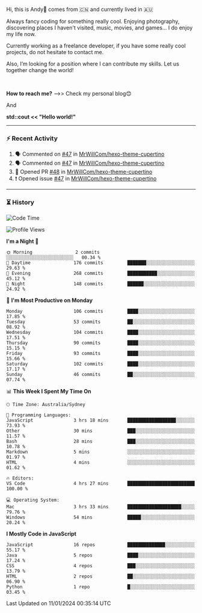 Hi, this is Andy👋 comes from :cn: and currently lived in 🇦🇺

Always fancy coding for something really cool. Enjoying photography, discovering places I haven't visited, music, movies, and games... I do enjoy my life now.

Currently working as a freelance developer, if you have some really cool projects, do not hesitate to contact me.

Also, I’m looking for a position where I can contribute my skills. Let us together change the world!

<br>

<b>How to reach me?</b> -->> Check my personal blog😊

And

**std::cout << "Hello world!"**

---

### ⚡ Recent Activity
<!--START_SECTION:activity-->
1. 🗣 Commented on [#47](https://github.com/MrWillCom/hexo-theme-cupertino/issues/47#issuecomment-1879639014) in [MrWillCom/hexo-theme-cupertino](https://github.com/MrWillCom/hexo-theme-cupertino)
2. 🗣 Commented on [#47](https://github.com/MrWillCom/hexo-theme-cupertino/issues/47#issuecomment-1879638108) in [MrWillCom/hexo-theme-cupertino](https://github.com/MrWillCom/hexo-theme-cupertino)
3. 💪 Opened PR [#48](https://github.com/MrWillCom/hexo-theme-cupertino/pull/48) in [MrWillCom/hexo-theme-cupertino](https://github.com/MrWillCom/hexo-theme-cupertino)
4. ❗ Opened issue [#47](https://github.com/MrWillCom/hexo-theme-cupertino/issues/47) in [MrWillCom/hexo-theme-cupertino](https://github.com/MrWillCom/hexo-theme-cupertino)
<!--END_SECTION:activity-->

---

### ⏳ History
<!--START_SECTION:waka-->
![Code Time](http://img.shields.io/badge/Code%20Time-214%20hrs%2049%20mins-blue)

![Profile Views](http://img.shields.io/badge/Profile%20Views-21-blue)

**I'm a Night 🦉** 

```text
🌞 Morning                2 commits           ░░░░░░░░░░░░░░░░░░░░░░░░░   00.34 % 
🌆 Daytime                176 commits         ███████░░░░░░░░░░░░░░░░░░   29.63 % 
🌃 Evening                268 commits         ███████████░░░░░░░░░░░░░░   45.12 % 
🌙 Night                  148 commits         ██████░░░░░░░░░░░░░░░░░░░   24.92 % 
```
📅 **I'm Most Productive on Monday** 

```text
Monday                   106 commits         ████░░░░░░░░░░░░░░░░░░░░░   17.85 % 
Tuesday                  53 commits          ██░░░░░░░░░░░░░░░░░░░░░░░   08.92 % 
Wednesday                104 commits         ████░░░░░░░░░░░░░░░░░░░░░   17.51 % 
Thursday                 90 commits          ████░░░░░░░░░░░░░░░░░░░░░   15.15 % 
Friday                   93 commits          ████░░░░░░░░░░░░░░░░░░░░░   15.66 % 
Saturday                 102 commits         ████░░░░░░░░░░░░░░░░░░░░░   17.17 % 
Sunday                   46 commits          ██░░░░░░░░░░░░░░░░░░░░░░░   07.74 % 
```


📊 **This Week I Spent My Time On** 

```text
🕑︎ Time Zone: Australia/Sydney

💬 Programming Languages: 
JavaScript               3 hrs 18 mins       ██████████████████░░░░░░░   73.93 % 
Other                    30 mins             ███░░░░░░░░░░░░░░░░░░░░░░   11.57 % 
Bash                     28 mins             ███░░░░░░░░░░░░░░░░░░░░░░   10.78 % 
Markdown                 5 mins              ░░░░░░░░░░░░░░░░░░░░░░░░░   01.97 % 
HTML                     4 mins              ░░░░░░░░░░░░░░░░░░░░░░░░░   01.62 % 

🔥 Editors: 
VS Code                  4 hrs 27 mins       █████████████████████████   100.00 % 

💻 Operating System: 
Mac                      3 hrs 33 mins       ████████████████████░░░░░   79.76 % 
Windows                  54 mins             █████░░░░░░░░░░░░░░░░░░░░   20.24 % 
```

**I Mostly Code in JavaScript** 

```text
JavaScript               16 repos            ██████████████░░░░░░░░░░░   55.17 % 
Java                     5 repos             ████░░░░░░░░░░░░░░░░░░░░░   17.24 % 
CSS                      4 repos             ███░░░░░░░░░░░░░░░░░░░░░░   13.79 % 
HTML                     2 repos             ██░░░░░░░░░░░░░░░░░░░░░░░   06.90 % 
Python                   1 repo              █░░░░░░░░░░░░░░░░░░░░░░░░   03.45 % 
```




 Last Updated on 11/01/2024 00:35:14 UTC
<!--END_SECTION:waka-->


<!---
JinchuanL/JinchuanL is a ✨ special ✨ repository because its `README.md` (this file) appears on your GitHub profile.
You can click the Preview link to take a look at your changes.
--->
